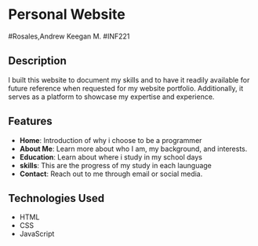 # Personal Website

#Rosales,Andrew Keegan M.
#INF221

## Description

I built this website to document my skills and to have it readily available for future reference when requested for my website portfolio. Additionally, it serves as a platform to showcase my expertise and experience.

## Features

- **Home**: Introduction of why i choose to be a programmer
- **About Me**: Learn more about who I am, my background, and interests.
- **Education**: Learn about where i study in my school days
- **skills**: This are the progress of my study in each launguage
- **Contact**: Reach out to me through email or social media.

## Technologies Used

- HTML
- CSS
- JavaScript
